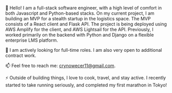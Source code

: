 
<!--
### Hi there 
**camrandev/camrandev** is a ✨ _special_ ✨ repository because its `README.md` (this file) appears on your GitHub profile.

Here are some ideas to get you started:

- 🔭 I’m currently working on ...
- 🌱 I’m currently learning ...
- 👯 I’m looking to collaborate on ...
- 🤔 I’m looking for help with ...
- 💬 Ask me about ...
- 📫 How to reach me: ...
- 😄 Pronouns: ...
- ⚡ Fun fact: ...
-->

👋 Hello! I am a full-stack software engineer, with a high level of comfort in both Javascript and Python-based stacks. On my current project, I am building an MVP for a stealth startup in the logistics space. The MVP consists of a React client and Flask API. The project is being deployed using AWS Amplify for the client, and AWS Lightsail for the API. Previously, I worked primarily on the backend with Python and Django on a flexible enterprise LMS platform.

👯 I am actively looking for full-time roles. I am also very open to additional contract work. 

📫 Feel free to reach me: crynowecer11@gmail.com.

⚡ Outside of building things, I love to cook, travel, and stay active. I recently started to take running seriously, and completed my first marathon in Tokyo!

